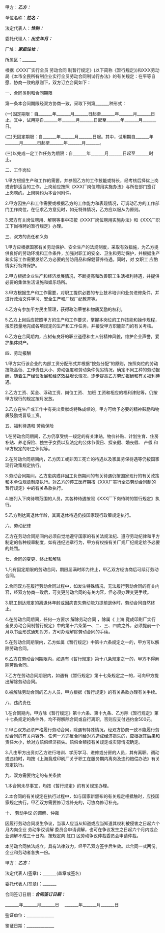 
 


甲方：_______乙方：_______


单位名称：_______姓名：_______


法定代表人：_______性别：_______


委托代理人：_______出生年月：_______


厂址：_______家庭住址：_______


所属区：_______


根据《XXX厂实行全员
劳动合同
制暂行规定》(以下简称《暂行规定》)和XXX劳动局《本市全民所有制企业实行全员劳动合同制试行办法》的有关规定：在平等自愿、协商一致的原则下，双方订立合同如下：


一、合同类别和合同期限


第一条本合同期限经双方协商一致，采取下列第_______种形式：


(一)固定期限：自_______年_______月_______日起至_______年_______月_______日止。其中，试用期自_______年_______月_______日起至_______年_______月_______日。


(二)无固定期限：自_______年_______月_______日起。其中，试用期自_______年_______月_______日起至_______年_______月_______。


(三)以完成一定工作任务为期限：自_______年_______月_______日起至_______时止。


二、工作岗位


1.甲方根据生产和工作的需要，并参照乙方的工作技能或特长，经考核后择优上岗或安排适当的工作。上岗前应按照《XXX厂岗位聘用实施办法》与所在部门签订上岗聘约。上岗聘约为本合同附件。


2.甲方因生产和工作需要或根据乙方的工作能力和表现情况，可调动乙方的工作部门工作岗位，在征求乙方意见时，如无特殊情况，乙方应以服从为原则。


3.双方有关岗位聘用、解聘等事中项按《XXX厂岗位聘用实施办法》和《XXX厂职工下岗待聘的暂行规定》办理。


三、双方的责任和义务


1.甲方应根据国家有关劳动保护、安全生产的法规制度，采取有效措施，为乙方提供良好的劳动环境和工作条件，加强对职工的安全、卫生和劳动保护，并根据生产和实际工作需要发给乙方必要的劳防用品和保健营养待遇。同时，对
女职工
应酌情实行特殊保护。


2.甲方根据企业生产和经济发展情况，不断提高和改善职工生活福利待遇，并提供必要的集体生活设施和娱乐场所。


3.甲方根据生产和工作需要，对职工提供必要的专业技术培训和业务进修条件，并进行政治文件学习、安全生产和厂规厂纪教育等。


4.乙方有参加甲方民主管理，获得政治荣誉和物质奖励的权利。


5.乙方上岗后应按照甲方的生产和工作要求，掌握本岗位的工作技能和操作规程，按质按量地完成各项规定的生产和工作任务，并接受甲方职能部门的有关考核。


6.乙方在合同期内，应树有良好的职业道德和主人翁精神风貌，维护企业声誉，爱护集体财产。


四、劳动报酬


1.甲方实行该企业的内部工资分配形式并根据“按劳分配”的原则，按照岗位的劳动技能高低、工作责任大小、劳动强度和劳动条件优劣情况，确定不同工种的劳动报酬，随着生产经营发展和经济效益增长情况，逐步提高乙方劳动报酬和有关福利待遇。


2.乙方工资、奖金、浮动工资、岗位工资、
加班
工资和相应的福利津贴等，仍按甲方现行的规定按月发放。


3.乙方在生产或工作中有突出贡献或特殊成绩的，甲方可给予必要的精神鼓励和物质鼓励或晋级工资。


五、福利待遇和
劳动保险



1.在劳动合同期间，乙方仍享受统一规定的有关津贴，物价补贴、计划生育、住房补贴、养老保险、独生子女费以及法定的公休节假日、探亲假、婚丧假、
产假
和甲方规定的职工休假等。


2.在劳动合同期间内，乙方因工或非因工死亡的待遇以及家属劳保待遇等仍按国家现行政策规定执行。


3.劳动合同期间，乙方患病或非因工负伤期间的有关待遇仍按国家现行的有关政策和本单位规章制度执行。对乙方的停工医疗期按《XXX厂实行全员劳动合同制的暂行规定》中的有关条款执行。


4.被列入下岗待聘范围的人员，其各种待遇按照《XXX厂下岗待聘的暂行规定》执行。


5.乙方到达离退休年龄，其离退休待遇仍按国家现行政策规定执行。


六、劳动纪律


乙方在劳动合同期间内必须自觉地遵守国家的有关法规法纪、遵守劳动纪律和甲方制定的各种规章制度，如有违纪违章行为，甲方有权按有关厂规厂纪规定给予必要的处罚。


七、合同的变更、终止和解除


1.凡有固定期限的劳动合同，期限届满时即为终止，甲乙双方经协商后可续订劳动合同。


2.合同双方在履行劳动合同过程中，如发生特殊情况，无法履行劳动合同的有关内容，经双方协商一致后，可变更劳动合同的有关内容，但必须办理变更手续。


3.职工到达规定的离退休年龄或因病丧失劳动能力提前退休时，劳动合同自然终止。


4.在劳动合同期间，任何一方要求
解除劳动合同
，除属《
上海
竟成印刷厂实行全员劳动合同制暂行规定》中的第十六条第一、二、三、四款之外，必须提前一个月以书面形式通知对方，方可办理解除劳动合同的手续。


5.在劳动合同期限内，乙方如属《暂行规定》中第十六条规定之一的，甲方可以解除劳动合同。


6.乙方在劳动合同期限内，如遇有《暂行规定》第十八条规定之一的，甲方不得解除劳动合同。


7.乙方在劳动合同期限内，如遇有《暂行规定》第十七条规定之一的，可向甲方提出解除劳动合同。


8.被解除劳动合同的乙方人员，甲方根据《暂行规定》的有关条款办理有关手续。


八、违约责任


1.在合同期内，甲方除《暂行规定》第十六条、第十九条、乙方除《暂行规定》第十七条规定的条件外，均不得解除合同或自行离职，否则应支付违约金500元。


2.甲乙双方必须严格履行劳动合同，除遇有特殊情况，经双方协商一致不能履行劳动合同的有关内容外，任何一方违反合同给对方造成经济损失的，应根据其后果和责任大小，给对方赔偿经济损失。赔偿金额按有关规定或实际情况确定。


3.凡由甲方出资对乙方进行培训、学历学习、进修或分房的人员，其有离职、调动或违约时，均按《上海竟成印刷厂关于职工在服务期内离岗及违约赔偿办法》有关规定执行。


九、双方需要约定的有关条款


1.本合同未尽事宜，均按《暂行规定》的有关规定办理。


2.本合同的有关规定在执行过程中，如与国家新颁布的有关规定相抵触时，应按国家规定执行。甲乙双方需要修订或补充的，可协商修订补充。


十、
劳动争议
的调解、仲裁


因履行劳动合同发生争议，当事人应当从知道或应当知道其权利被侵害之日起六个月内向企业
劳动争议调解
委员会申请调解，也可在争议发生之日起六个月内或企业调解不成三十日内，按规定向
虹口
区劳动争议仲裁委员会申请仲裁。


本劳动合同依法成立，具有法律效力，经甲乙双方签字后生效。此合同一式两份。企业和劳动者各执一份。


甲方：_______乙方：_______


法定代表人(签章)：_______(盖章或签名)


委托代表人(签章)：_______


合同签订日期：_______合同签订日期：_______


_______年_______月_______日　     _______年_______月_______日


鉴证单位：______________


鉴证日期：______________
 


 

 
 
 
 
 
  


  
 

  


  


  
 
 
 
 

